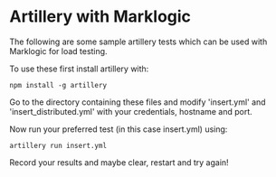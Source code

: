 # Artillery with Marklogic

The following are some sample artillery tests which can be used with Marklogic for load testing.

To use these first install artillery with:

	npm install -g artillery 

Go to the directory containing these files and modify 'insert.yml' and 'insert_distributed.yml' with your credentials, hostname and port.

Now run your preferred test (in this case insert.yml) using:

	artillery run insert.yml

Record your results and maybe clear, restart and try again!


